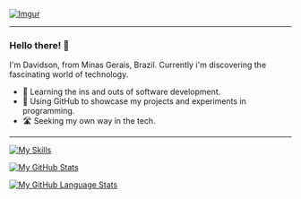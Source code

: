 [![Imgur](https://imgur.com/wGwnhU1)]()

---

### Hello there! 👋

I'm Davidson, from Minas Gerais, Brazil. 
Currently i'm discovering the fascinating world of technology.

- 🧠 Learning the ins and outs of software development.
- 🧪 Using GitHub to showcase my projects and experiments in programming.
- 🛣️ Seeking my own way in the tech.

---

[![My Skills](https://skillicons.dev/icons?i=ts,js,html,css,react,cs,figma,docker,eclipse,latex)](https://skillicons.dev)


[![My GitHub Stats](https://github-readme-stats.vercel.app/api/?username=RockyPHER&count_private=true&theme=tokyonight&showicons=true)]()

[![My GitHub Language Stats](https://github-readme-stats.vercel.app/api/top-langs/?username=RockyPHER&langs_count=5&theme=tokyonight)]()